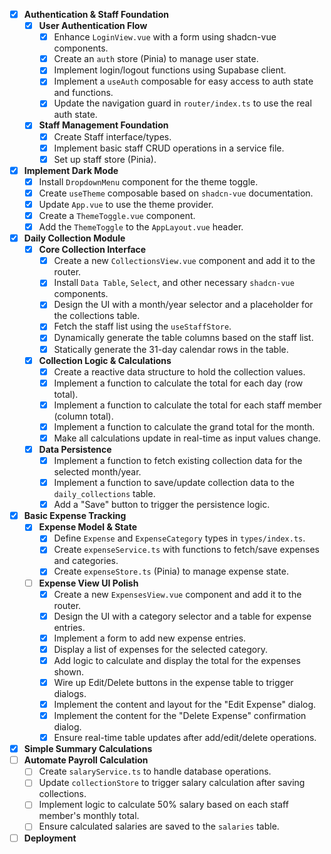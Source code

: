 - [x] **Authentication & Staff Foundation**
    - [x] **User Authentication Flow**
        - [x] Enhance `LoginView.vue` with a form using shadcn-vue components.
        - [x] Create an `auth` store (Pinia) to manage user state.
        - [x] Implement login/logout functions using Supabase client.
        - [x] Implement a `useAuth` composable for easy access to auth state and functions.
        - [x] Update the navigation guard in `router/index.ts` to use the real auth state.
    - [x] **Staff Management Foundation**
        - [x] Create Staff interface/types.
        - [x] Implement basic staff CRUD operations in a service file.
        - [x] Set up staff store (Pinia).
- [x] **Implement Dark Mode**
    - [x] Install `DropdownMenu` component for the theme toggle.
    - [x] Create `useTheme` composable based on `shadcn-vue` documentation.
    - [x] Update `App.vue` to use the theme provider.
    - [x] Create a `ThemeToggle.vue` component.
    - [x] Add the `ThemeToggle` to the `AppLayout.vue` header.
- [x] **Daily Collection Module**
    - [x] **Core Collection Interface**
        - [x] Create a new `CollectionsView.vue` component and add it to the router.
        - [x] Install `Data Table`, `Select`, and other necessary `shadcn-vue` components.
        - [x] Design the UI with a month/year selector and a placeholder for the collections table.
        - [x] Fetch the staff list using the `useStaffStore`.
        - [x] Dynamically generate the table columns based on the staff list.
        - [x] Statically generate the 31-day calendar rows in the table.
    - [x] **Collection Logic & Calculations**
        - [x] Create a reactive data structure to hold the collection values.
        - [x] Implement a function to calculate the total for each day (row total).
        - [x] Implement a function to calculate the total for each staff member (column total).
        - [x] Implement a function to calculate the grand total for the month.
        - [x] Make all calculations update in real-time as input values change.
    - [x] **Data Persistence**
        - [x] Implement a function to fetch existing collection data for the selected month/year.
        - [x] Implement a function to save/update collection data to the `daily_collections` table.
        - [x] Add a "Save" button to trigger the persistence logic.
- [x] **Basic Expense Tracking**
    - [x] **Expense Model & State**
        - [x] Define `Expense` and `ExpenseCategory` types in `types/index.ts`.
        - [x] Create `expenseService.ts` with functions to fetch/save expenses and categories.
        - [x] Create `expenseStore.ts` (Pinia) to manage expense state.
    - [ ] **Expense View UI Polish**
        - [x] Create a new `ExpensesView.vue` component and add it to the router.
        - [x] Design the UI with a category selector and a table for expense entries.
        - [x] Implement a form to add new expense entries.
        - [x] Display a list of expenses for the selected category.
        - [x] Add logic to calculate and display the total for the expenses shown.
        - [x] Wire up Edit/Delete buttons in the expense table to trigger dialogs.
        - [x] Implement the content and layout for the "Edit Expense" dialog.
        - [x] Implement the content for the "Delete Expense" confirmation dialog.
        - [x] Ensure real-time table updates after add/edit/delete operations.
- [x] **Simple Summary Calculations**
- [ ] **Automate Payroll Calculation**
  - [ ] Create `salaryService.ts` to handle database operations.
  - [ ] Update `collectionStore` to trigger salary calculation after saving collections.
  - [ ] Implement logic to calculate 50% salary based on each staff member's monthly total.
  - [ ] Ensure calculated salaries are saved to the `salaries` table.
- [ ] **Deployment**
